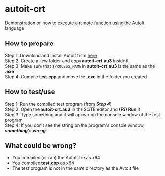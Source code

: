 # autoit-crt
Demonstration on how to execute a remote function using the AutoIt language

## How to prepare
Step 1: Download and Install AutoIt from [here](https://www.autoitscript.com/site/autoit/downloads/)</br>
Step 2: Create a new folder and copy __autoit-crt.au3__ inside it</br>
Step 3: Make sure that `$PROCESS_NAME` in __autoit-crt.au3__ is the same as the __.exe__</br>
Step 4: Compile __test.cpp__ and move the __.exe__ in the folder you created</br>


## How to test/use
Step 1: Run the compiled test program (from ___Step 4___)</br>
Step 2: Open the **autoit-crt.au3** in the SciTE editor and __(F5) Run__ it</br>
Step 3: Type something and it will appear on the console window of the test program</br>
Step 4: If you don't see the string on the program's console window, ___something's wrong___</br>

## What could be wrong?
- You compiled (or ran) the AutoIt file as x64</br>
- You compiled __test.cpp__ as x64</br>
- The test program is not in the same directory as the AutoIt file</br>
